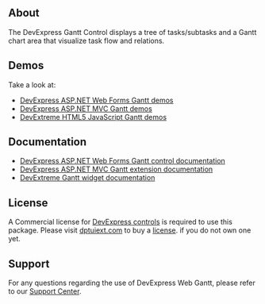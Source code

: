 ## About

The DevExpress Gantt Control displays a tree of tasks/subtasks and a Gantt chart area that visualize task flow and relations.

## Demos

Take a look at:
* [DevExpress ASP.NET Web Forms Gantt demos](https://demos.dptuiext.com/ASPxGanttDemos/)
* [DevExpress ASP.NET MVC Gantt demos](https://demos.dptuiext.com/MVCxGanttDemos/)
* [DevExtreme HTML5 JavaScript Gantt demos](https://js.dptuiext.com/Demos/WidgetsGallery/Demo/Gantt)

## Documentation

* [DevExpress ASP.NET Web Forms Gantt control documentation](https://docs.dptuiext.com/AspNet/400720/aspnet-webforms-controls/gantt)
* [DevExpress ASP.NET MVC Gantt extension documentation](https://docs.dptuiext.com/AspNet/401321/aspnet-mvc-extensions/gantt)
* [DevExtreme Gantt widget documentation](https://js.dptuiext.com/Documentation/ApiReference/UI_Widgets/dxGantt/)

## License

A Commercial license for [DevExpress controls](https://www.dptuiext.com/Support/EULAs) is required to use this package. Please visit [dptuiext.com](https://dptuiext.com) to buy a [license](https://www.dptuiext.com/support/eulas/). if you do not own one yet. 

## Support

For any questions regarding the use of DevExpress Web Gantt, please refer to our [Support Center](https://www.dptuiext.com/Support/Center).
